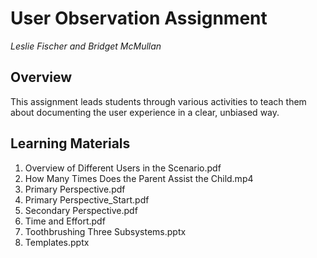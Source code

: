 # User Observation Assignment

_Leslie Fischer and Bridget McMullan_

## Overview

This assignment leads students through various activities to teach them about documenting the user experience in a clear, unbiased way.

## Learning Materials

1. Overview of Different Users in the Scenario.pdf
2. How Many Times Does the Parent Assist the Child.mp4
3. Primary Perspective.pdf
4. Primary Perspective_Start.pdf
5. Secondary Perspective.pdf
6. Time and Effort.pdf
7. Toothbrushing Three Subsystems.pptx
8. Templates.pptx

